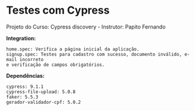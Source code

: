 # Testes com Cypress
Projeto do Curso: Cypress discovery - 
Instrutor: Papito Fernando

**Integration:**

```
home.spec: Verifica a página inicial da aplicação.
signup.spec: Testes para cadastro com sucesso, documento inválido, e-mail incorreto
e verificação de campos obrigatórios.
```

**Dependências:**

```
cypress: 9.1.1
cypress-file-upload: 5.0.8
faker: 5.5.3
gerador-validador-cpf: 5.0.2
```

